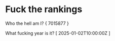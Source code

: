 # Fuck the rankings

Who the hell am I?
{ 7015877 }

What fucking year is it?
[ 2025-01-02T10:00:00Z ]
